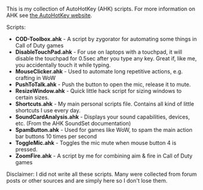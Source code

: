 This is my collection of AutoHotKey (AHK) scripts. For more information on AHK
see [the AutoHotKey website](http://www.autohotkey.com/).

Scripts:

* **COD-Toolbox.ahk** - A script by zygorator for automating some things in Call of Duty games
* **DisableTouchPad.ahk** - For use on laptops with a touchpad, it will disable the touchpad for 0.5sec after you type any key. Great if, like me, you accidentally touch it while typing.
* **MouseClicker.ahk** - Used to automate long repetitive actions, e.g. crafting in WoW
* **PushToTalk.ahk** - Push the button to open the mic, release it to mute.
* **ResizeWindow.ahk** - Quick little hack script for sizing windows to certain sizes.
* **Shortcuts.ahk** - My main personal scripts file. Contains all kind of little shortcuts I use every day.
* **SoundCardAnalysis.ahk** - Displays your sound capabilities, devices, etc. (From the AHK SoundSet documentation)
* **SpamButton.ahk** - Used for games like WoW, to spam the main action bar buttons 10 times per second
* **ToggleMic.ahk** - Toggles the mic mute when mouse button 4 is pressed.
* **ZoomFire.ahk** - A script by me for combining aim & fire in Call of Duty games

Disclaimer: I did not write all these scripts. Many were collected from forum posts or other sources and are simply here so I don't lose them.

